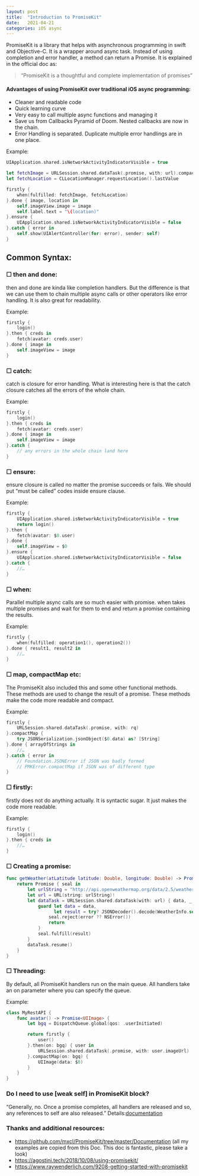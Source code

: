 ```yaml
---
layout: post
title:  "Introduction to PromiseKit"
date:   2021-04-21
categories: iOS async
---
```


PromiseKit is a library that helps with asynchronous programming in swift and Objective-C. It is a wrapper around async task. Instead of using completion and error handler, a method can return a Promise. It is explained in the official doc as:
> “PromiseKit is a thoughtful and complete implementation of promises” 

#### Advantages of using PromiseKit over traditional iOS async programming:
* Cleaner and readable code
* Quick learning curve
* Very easy to call multiple async functions and managing it
* Save us from Callbacks Pyramid of Doom. Nested callbacks are now in the chain.
* Error Handling is separated. Duplicate multiple error handlings are in one place.

Example:

```swift
UIApplication.shared.isNetworkActivityIndicatorVisible = true

let fetchImage = URLSession.shared.dataTask(.promise, with: url).compactMap{ UIImage(data: $0.data) }
let fetchLocation = CLLocationManager.requestLocation().lastValue

firstly {
    when(fulfilled: fetchImage, fetchLocation)
}.done { image, location in
    self.imageView.image = image
    self.label.text = "\(location)"
}.ensure {
    UIApplication.shared.isNetworkActivityIndicatorVisible = false
}.catch { error in
    self.show(UIAlertController(for: error), sender: self)
}
```

## Common Syntax:

### ☐ then and done:
then and done are kinda like completion handlers. But the difference is that we can use them to chain multiple async calls or other operators like error handling. It is also great for readability.

Example:

```swift
firstly {
    login()
}.then { creds in
    fetch(avatar: creds.user)
}.done { image in
    self.imageView = image
}
```

### ☐ catch:
catch is closure for error handling. What is interesting here is that the catch closure catches all the errors of the whole chain.

Example:

```swift
firstly {
    login()
}.then { creds in
    fetch(avatar: creds.user)
}.done { image in
    self.imageView = image
}.catch {
    // any errors in the whole chain land here
}
```

### ☐ ensure:
ensure closure is called no matter the promise succeeds or fails. We should put “must be called” codes inside ensure clause.

Example:

```swift
firstly {
    UIApplication.shared.isNetworkActivityIndicatorVisible = true
    return login()
}.then {
    fetch(avatar: $0.user)
}.done {
    self.imageView = $0
}.ensure {
    UIApplication.shared.isNetworkActivityIndicatorVisible = false
}.catch {
    //…
}
```

### ☐ when:
Parallel multiple async calls are so much easier with promise. when takes multiple promises and wait for them to end and return a promise containing the results.

Example:

```swift
firstly {
    when(fulfilled: operation1(), operation2())
}.done { result1, result2 in
    //…
}
```

### ☐ map, compactMap etc:
The PromiseKit also included this and some other functional methods. These methods are used to change the result of a promise. These methods make the code more readable and compact.

Example:

```swift
firstly {
    URLSession.shared.dataTask(.promise, with: rq)
}.compactMap {
    try JSONSerialization.jsonObject($0.data) as? [String]
}.done { arrayOfStrings in
    //…
}.catch { error in
    // Foundation.JSONError if JSON was badly formed
    // PMKError.compactMap if JSON was of different type
}
```

### ☐ firstly:
firstly does not do anything actually. It is syntactic sugar. It just makes the code more readable.

Example:

```swift
firstly {
    login()
}.then { creds in
    //…
}
```

### ☐ Creating a promise:

```swift
func getWeather(atLatitude latitude: Double, longitude: Double) -> Promise<WeatherInfo> {
    return Promise { seal in
        let urlString = "http://api.openweathermap.org/data/2.5/weather?" + "lat=\(latitude)&lon=\(longitude)&appid=\(appID)"
        let url = URL(string: urlString)!
        let dataTask = URLSession.shared.dataTask(with: url) { data, _, error in
            guard let data = data,
                  let result = try? JSONDecoder().decode(WeatherInfo.self, from: data) else {
                seal.reject(error ?? NSError())
                return
            }
            seal.fulfill(result)
        }
        dataTask.resume()
    }
}
```

### ☐ Threading:

By default, all PromiseKit handlers run on the main queue. All handlers take an on parameter where you can specify the queue.

Example:

```swift
class MyRestAPI {
    func avatar() -> Promise<UIImage> {
        let bgq = DispatchQueue.global(qos: .userInitiated)

        return firstly {
            user()
        }.then(on: bgq) { user in
            URLSession.shared.dataTask(.promise, with: user.imageUrl)
        }.compactMap(on: bgq) {
            UIImage(data: $0)
        }
    }
}
```

### Do I need to use [weak self] in PromiseKit block?

“Generally, no. Once a promise completes, all handlers are released and so, any references to self are also released.” 
Details:[documentation](https://github.com/mxcl/PromiseKit/blob/master/Documentation/FAQ.md#do-i-need-to-worry-about-retain-cycles)

### Thanks and additional resources:
* <https://github.com/mxcl/PromiseKit/tree/master/Documentation> (all my examples are copied from this Doc. This doc is fantastic, please take a look)
* <https://agostini.tech/2018/10/08/using-promisekit/>
* <https://www.raywenderlich.com/9208-getting-started-with-promisekit>
